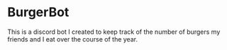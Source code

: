 # BurgerBot
This is a discord bot I created to keep track of the number of burgers my friends and I eat over the course of the year.
